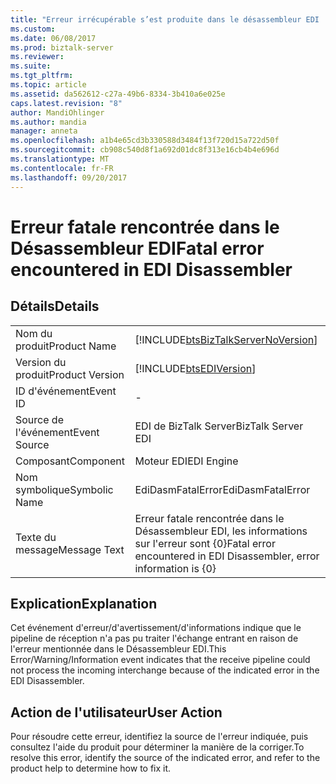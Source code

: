 ```yaml
---
title: "Erreur irrécupérable s’est produite dans le désassembleur EDI | Documents Microsoft"
ms.custom: 
ms.date: 06/08/2017
ms.prod: biztalk-server
ms.reviewer: 
ms.suite: 
ms.tgt_pltfrm: 
ms.topic: article
ms.assetid: da562612-c27a-49b6-8334-3b410a6e025e
caps.latest.revision: "8"
author: MandiOhlinger
ms.author: mandia
manager: anneta
ms.openlocfilehash: a1b4e65cd3b330588d3484f13f720d15a722d50f
ms.sourcegitcommit: cb908c540d8f1a692d01dc8f313e16cb4b4e696d
ms.translationtype: MT
ms.contentlocale: fr-FR
ms.lasthandoff: 09/20/2017
---
```

# <a name="fatal-error-encountered-in-edi-disassembler"></a><span data-ttu-id="92451-102">Erreur fatale rencontrée dans le Désassembleur EDI</span><span class="sxs-lookup"><span data-stu-id="92451-102">Fatal error encountered in EDI Disassembler</span></span>
## <a name="details"></a><span data-ttu-id="92451-103">Détails</span><span class="sxs-lookup"><span data-stu-id="92451-103">Details</span></span>  
  
|||  
|-|-|  
|<span data-ttu-id="92451-104">Nom du produit</span><span class="sxs-lookup"><span data-stu-id="92451-104">Product Name</span></span>|[!INCLUDE[btsBizTalkServerNoVersion](../includes/btsbiztalkservernoversion-md.md)]|  
|<span data-ttu-id="92451-105">Version du produit</span><span class="sxs-lookup"><span data-stu-id="92451-105">Product Version</span></span>|[!INCLUDE[btsEDIVersion](../includes/btsediversion-md.md)]|  
|<span data-ttu-id="92451-106">ID d'événement</span><span class="sxs-lookup"><span data-stu-id="92451-106">Event ID</span></span>|-|  
|<span data-ttu-id="92451-107">Source de l'événement</span><span class="sxs-lookup"><span data-stu-id="92451-107">Event Source</span></span>|<span data-ttu-id="92451-108">EDI de BizTalk Server</span><span class="sxs-lookup"><span data-stu-id="92451-108">BizTalk Server EDI</span></span>|  
|<span data-ttu-id="92451-109">Composant</span><span class="sxs-lookup"><span data-stu-id="92451-109">Component</span></span>|<span data-ttu-id="92451-110">Moteur EDI</span><span class="sxs-lookup"><span data-stu-id="92451-110">EDI Engine</span></span>|  
|<span data-ttu-id="92451-111">Nom symbolique</span><span class="sxs-lookup"><span data-stu-id="92451-111">Symbolic Name</span></span>|<span data-ttu-id="92451-112">EdiDasmFatalError</span><span class="sxs-lookup"><span data-stu-id="92451-112">EdiDasmFatalError</span></span>|  
|<span data-ttu-id="92451-113">Texte du message</span><span class="sxs-lookup"><span data-stu-id="92451-113">Message Text</span></span>|<span data-ttu-id="92451-114">Erreur fatale rencontrée dans le Désassembleur EDI, les informations sur l'erreur sont {0}</span><span class="sxs-lookup"><span data-stu-id="92451-114">Fatal error encountered in EDI Disassembler, error information is {0}</span></span>|  
  
## <a name="explanation"></a><span data-ttu-id="92451-115">Explication</span><span class="sxs-lookup"><span data-stu-id="92451-115">Explanation</span></span>  
 <span data-ttu-id="92451-116">Cet événement d'erreur/d'avertissement/d'informations indique que le pipeline de réception n'a pas pu traiter l'échange entrant en raison de l'erreur mentionnée dans le Désassembleur EDI.</span><span class="sxs-lookup"><span data-stu-id="92451-116">This Error/Warning/Information event indicates that the receive pipeline could not process the incoming interchange because of the indicated error in the EDI Disassembler.</span></span>  
  
## <a name="user-action"></a><span data-ttu-id="92451-117">Action de l'utilisateur</span><span class="sxs-lookup"><span data-stu-id="92451-117">User Action</span></span>  
 <span data-ttu-id="92451-118">Pour résoudre cette erreur, identifiez la source de l'erreur indiquée, puis consultez l'aide du produit pour déterminer la manière de la corriger.</span><span class="sxs-lookup"><span data-stu-id="92451-118">To resolve this error, identify the source of the indicated error, and refer to the product help to determine how to fix it.</span></span>